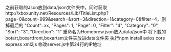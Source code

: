 之前获取的Json放到data/json文件夹中，同时获取http://xboxunity.net/Resources/Lib/TitleList.php?page=0&count=999&search=&sort=3&direction=1&category=0&filter=4，删掉最后的
    "Count": xx,
    "Pages": 1,
    "Page": 0,
    "Filter": "4",
    "Category": "0",
    "Sort": "3",
    "Direction": "1"
重命名为Homebrew.json放入data/json中
将下载的botart,boxartfront,boxartsm文件夹放进data文件夹
执行npm install axios cors express xml2js
修改server.js中第24行的IP地址